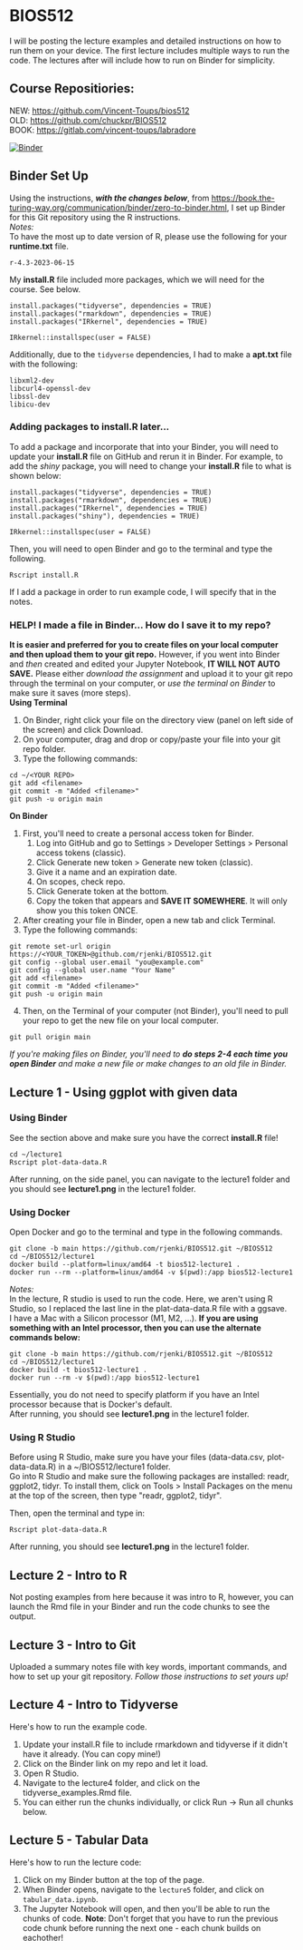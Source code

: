 # BIOS512

I will be posting the lecture examples and detailed instructions on how to run them on your device. The first lecture includes multiple ways to run the code. The lectures after will include how to run on Binder for simplicity.

## Course Repositiories:
NEW: https://github.com/Vincent-Toups/bios512  
OLD: https://github.com/chuckpr/BIOS512  
BOOK: https://gitlab.com/vincent-toups/labradore

[![Binder](https://mybinder.org/badge_logo.svg)](https://mybinder.org/v2/gh/rjenki/BIOS512/HEAD)

## Binder Set Up
Using the instructions, ***with the changes below***, from https://book.the-turing-way.org/communication/binder/zero-to-binder.html, I set up Binder for this Git repository using the R instructions.  
*Notes:*  
To have the most up to date version of R, please use the following for your **runtime.txt** file.
```
r-4.3-2023-06-15
```
My **install.R** file included more packages, which we will need for the course. See below.
```
install.packages("tidyverse", dependencies = TRUE)
install.packages("rmarkdown", dependencies = TRUE)
install.packages("IRkernel", dependencies = TRUE)

IRkernel::installspec(user = FALSE)
```
Additionally, due to the `tidyverse` dependencies, I had to make a **apt.txt** file with the following:
```
libxml2-dev
libcurl4-openssl-dev
libssl-dev
libicu-dev
```
### Adding packages to install.R later...
To add a package and incorporate that into your Binder, you will need to update your **install.R** file on GitHub and rerun it in Binder. For example, to add the *shiny* package, you will need to change your **install.R** file to what is shown below:
```
install.packages("tidyverse", dependencies = TRUE)
install.packages("rmarkdown", dependencies = TRUE)
install.packages("IRkernel", dependencies = TRUE)
install.packages("shiny"), dependencies = TRUE)

IRkernel::installspec(user = FALSE)
```
Then, you will need to open Binder and go to the terminal and type the following.
```
Rscript install.R
```
If I add a package in order to run example code, I will specify that in the notes.  

### HELP! I made a file in Binder... How do I save it to my repo?
**It is easier and preferred for you to create files on your local computer and then upload them to your git repo.** However, if you went into Binder and *then* created and edited your Jupyter Notebook, **IT WILL NOT AUTO SAVE.** Please either *download the assignment* and upload it to your git repo through the terminal on your computer, or *use the terminal on Binder* to make sure it saves (more steps).  
**Using Terminal**
1. On Binder, right click your file on the directory view (panel on left side of the screen) and click Download. 
2. On your computer, drag and drop or copy/paste your file into your git repo folder.
3. Type the following commands:
```
cd ~/<YOUR REPO>
git add <filename>
git commit -m "Added <filename>"
git push -u origin main
```
**On Binder**
1. First, you'll need to create a personal access token for Binder.
    1. Log into GitHub and go to Settings > Developer Settings > Personal access tokens (classic).
    2. Click Generate new token > Generate new token (classic).
    3. Give it a name and an expiration date.
    4. On scopes, check repo.
    5. Click Generate token at the bottom.
    6. Copy the token that appears and **SAVE IT SOMEWHERE**. It will only show you this token ONCE.
2. After creating your file in Binder, open a new tab and click Terminal.
3. Type the following commands:
```
git remote set-url origin https://<YOUR_TOKEN>@github.com/rjenki/BIOS512.git
git config --global user.email "you@example.com"
git config --global user.name "Your Name"
git add <filename>
git commit -m "Added <filename>"
git push -u origin main
```
4. Then, on the Terminal of your computer (not Binder), you'll need to pull your repo to get the new file on your local computer.
```
git pull origin main
```
*If you're making files on Binder, you'll need to **do steps 2-4 each time you open Binder** and make a new file or make changes to an old file in Binder.*

## Lecture 1 - Using ggplot with given data
### Using Binder
See the section above and make sure you have the correct **install.R** file!  
```
cd ~/lecture1
Rscript plot-data-data.R
```
After running, on the side panel, you can navigate to the lecture1 folder and you should see **lecture1.png** in the lecture1 folder.  

### Using Docker
Open Docker and go to the terminal and type in the following commands.
```
git clone -b main https://github.com/rjenki/BIOS512.git ~/BIOS512
cd ~/BIOS512/lecture1
docker build --platform=linux/amd64 -t bios512-lecture1 .
docker run --rm --platform=linux/amd64 -v $(pwd):/app bios512-lecture1
```
*Notes:*  
In the lecture, R studio is used to run the code. Here, we aren't using R Studio, so I replaced the last line in the plat-data-data.R file with a ggsave.  
I have a Mac with a Silicon processor (M1, M2, ...). **If you are using something with an Intel processor, then you can use the alternate commands below:**
```
git clone -b main https://github.com/rjenki/BIOS512.git ~/BIOS512
cd ~/BIOS512/lecture1
docker build -t bios512-lecture1 .
docker run --rm -v $(pwd):/app bios512-lecture1
```
Essentially, you do not need to specify platform if you have an Intel processor because that is Docker's default.  
After running, you should see **lecture1.png** in the lecture1 folder.  

### Using R Studio
Before using R Studio, make sure you have your files (data-data.csv, plot-data-data.R) in a ~/BIOS512/lecture1 folder.  
Go into R Studio and make sure the following packages are installed: readr, ggplot2, tidyr. To install them, click on Tools > Install Packages on the menu at the top of the screen, then type "readr, ggplot2, tidyr".  


Then, open the terminal and type in:
```
Rscript plot-data-data.R
```
After running, you should see **lecture1.png** in the lecture1 folder.

## Lecture 2 - Intro to R
Not posting examples from here because it was intro to R, however, you can launch the Rmd file in your Binder and run the code chunks to see the output.

## Lecture 3 - Intro to Git
Uploaded a summary notes file with key words, important commands, and how to set up your git repository. *Follow those instructions to set yours up!*

## Lecture 4 - Intro to Tidyverse
Here's how to run the example code.
1. Update your install.R file to include rmarkdown and tidyverse if it didn't have it already. (You can copy mine!)
2. Click on the Binder link on my repo and let it load. 
3. Open R Studio.
4. Navigate to the lecture4 folder, and click on the tidyverse_examples.Rmd file.  
5. You can either run the chunks individually, or click Run -> Run all chunks below.

## Lecture 5 - Tabular Data
Here's how to run the lecture code:  
1. Click on my Binder button at the top of the page.
2. When Binder opens, navigate to the `lecture5` folder, and click on `tabular_data.ipynb`.
3. The Jupyter Notebook will open, and then you'll be able to run the chunks of code. 
**Note**: Don't forget that you have to run the previous code chunk before running the next one - each chunk builds on eachother!
